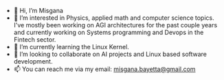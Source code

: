 - 👋 Hi, I’m Misgana
- 👀 I’m interested in Physics, applied math and computer science topics. 
    I've mostly been working on AGI architectures for the past couple years and currently working on Systems programming and Devops in the Fintech sector.
- 🌱 I’m currently learning the Linux Kernel.
- 💞️ I’m looking to collaborate on AI projects and Linux based software development.
- 📫 You can reach me via my email: misgana.bayetta@gmail.com

<!---
misgeatgit/misgeatgit is a ✨ special ✨ repository because its `README.md` (this file) appears on your GitHub profile.
You can click the Preview link to take a look at your changes.
--->
